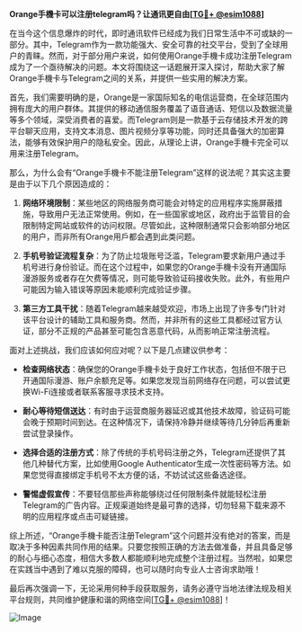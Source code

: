 **Orange手機卡可以注册telegram吗？让通讯更自由[[TG💪+ @esim1088](https://t.me/s/esim1088)]**

在当今这个信息爆炸的时代，即时通讯软件已经成为我们日常生活中不可或缺的一部分。其中，Telegram作为一款功能强大、安全可靠的社交平台，受到了全球用户的青睐。然而，对于部分用户来说，如何使用Orange手機卡成功注册Telegram成为了一个亟待解决的问题。本文将围绕这一话题展开深入探讨，帮助大家了解Orange手機卡与Telegram之间的关系，并提供一些实用的解决方案。

首先，我们需要明确的是，Orange是一家国际知名的电信运营商，在全球范围内拥有庞大的用户群体。其提供的移动通信服务覆盖了语音通话、短信以及数据流量等多个领域，深受消费者的喜爱。而Telegram则是一款基于云存储技术开发的跨平台聊天应用，支持文本消息、图片视频分享等功能，同时还具备强大的加密算法，能够有效保护用户的隐私安全。因此，从理论上讲，Orange手機卡完全可以用来注册Telegram。

那么，为什么会有“Orange手機卡不能注册Telegram”这样的说法呢？其实这主要是由于以下几个原因造成的：

1. **网络环境限制**：某些地区的网络服务商可能会对特定的应用程序实施屏蔽措施，导致用户无法正常使用。例如，在一些国家或地区，政府出于监管目的会限制特定网站或软件的访问权限。尽管如此，这种限制通常只会影响部分地区的用户，而非所有Orange用戶都会遇到此类问题。

2. **手机号验证流程复杂**：为了防止垃圾账号泛滥，Telegram要求新用户通过手机号进行身份验证。而在这个过程中，如果您的Orange手機卡没有开通国际漫游服务或者存在欠费等情况，则可能导致验证码接收失败。此外，有些用户可能因为输入错误等原因未能顺利完成验证步骤。

3. **第三方工具干扰**：随着Telegram越来越受欢迎，市场上出现了许多专门针对该平台设计的辅助工具和服务商。然而，并非所有的这些工具都经过官方认证，部分不正规的产品甚至可能包含恶意代码，从而影响正常注册流程。

面对上述挑战，我们应该如何应对呢？以下是几点建议供参考：

- **检查网络状态**：确保您的Orange手機卡处于良好工作状态，包括但不限于已开通国际漫游、账户余额充足等。如果您发现当前网络存在问题，可以尝试更换Wi-Fi连接或者联系客服寻求技术支持。
  
- **耐心等待短信送达**：有时由于运营商服务器延迟或其他技术故障，验证码可能会晚于预期时间到达。在这种情况下，请保持冷静并继续等待几分钟后再重新尝试登录操作。

- **选择合适的注册方式**：除了传统的手机号码注册之外，Telegram还提供了其他几种替代方案，比如使用Google Authenticator生成一次性密码等方法。如果您觉得直接绑定手机号不太方便的话，不妨试试这些备选途径。

- **警惕虚假宣传**：不要轻信那些声称能够绕过任何限制条件就能轻松注册Telegram的广告内容。正规渠道始终是最可靠的选择，切勿轻易下载来源不明的应用程序或点击可疑链接。

综上所述，“Orange手機卡能否注册Telegram”这个问题并没有绝对的答案，而是取决于多种因素共同作用的结果。只要您按照正确的方法去做准备，并且具备足够的耐心与细心态度，相信大多数人都能顺利地完成整个注册过程。当然啦，如果您在实践当中遇到了难以克服的障碍，也可以随时向专业人士咨询求助哦！

最后再次强调一下，无论采用何种手段获取服务，请务必遵守当地法律法规及相关平台规则，共同维护健康和谐的网络空间[[TG💪+ @esim1088](https://t.me/s/esim1088)]！

![Image](https://i.postimg.cc/4NQfJmqS/Snipaste-2025-05-13-00-14-12.png)